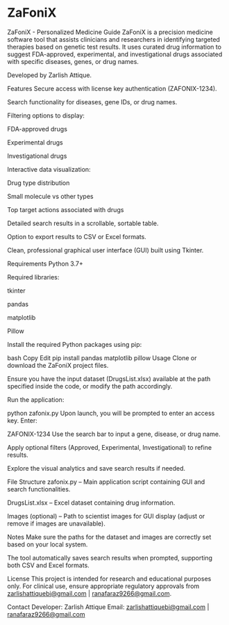 # ZaFoniX

ZaFoniX - Personalized Medicine Guide
ZaFoniX is a precision medicine software tool that assists clinicians and researchers in identifying targeted therapies based on genetic test results. It uses curated drug information to suggest FDA-approved, experimental, and investigational drugs associated with specific diseases, genes, or drug names.

Developed by Zarlish Attique.

Features
Secure access with license key authentication (ZAFONIX-1234).

Search functionality for diseases, gene IDs, or drug names.

Filtering options to display:

FDA-approved drugs

Experimental drugs

Investigational drugs

Interactive data visualization:

Drug type distribution

Small molecule vs other types

Top target actions associated with drugs

Detailed search results in a scrollable, sortable table.

Option to export results to CSV or Excel formats.

Clean, professional graphical user interface (GUI) built using Tkinter.

Requirements
Python 3.7+

Required libraries:

tkinter

pandas

matplotlib

Pillow

Install the required Python packages using pip:

bash
Copy
Edit
pip install pandas matplotlib pillow
Usage
Clone or download the ZaFoniX project files.

Ensure you have the input dataset (DrugsList.xlsx) available at the path specified inside the code, or modify the path accordingly.

Run the application:

python zafonix.py
Upon launch, you will be prompted to enter an access key. Enter:

ZAFONIX-1234
Use the search bar to input a gene, disease, or drug name.

Apply optional filters (Approved, Experimental, Investigational) to refine results.

Explore the visual analytics and save search results if needed.

File Structure
zafonix.py – Main application script containing GUI and search functionalities.

DrugsList.xlsx – Excel dataset containing drug information.

Images (optional) – Path to scientist images for GUI display (adjust or remove if images are unavailable).

Notes
Make sure the paths for the dataset and images are correctly set based on your local system.

The tool automatically saves search results when prompted, supporting both CSV and Excel formats.

License
This project is intended for research and educational purposes only. For clinical use, ensure appropriate regulatory approvals from zarlishattiquebi@gmail.com | ranafaraz9266@gmail.com.

Contact
Developer: Zarlish Attique
Email: zarlishattiquebi@gmail.com | ranafaraz9266@gmail.com

